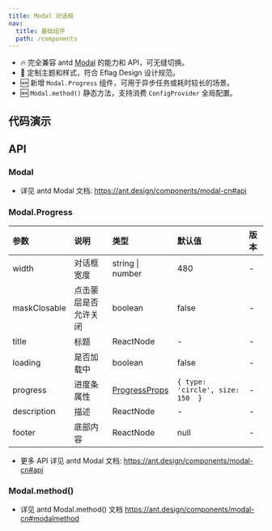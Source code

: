 ```yaml
---
title: Modal 对话框
nav:
  title: 基础组件
  path: /components
---
```


- 🔥 完全兼容 antd [Modal](https://ant.design/components/modal-cn) 的能力和 API，可无缝切换。
- 💄 定制主题和样式，符合 Eflag Design 设计规范。
- 🆕 新增 `Modal.Progress` 组件，可用于异步任务或耗时较长的场景。
- 🆕 `Modal.method()` 静态方法，支持消费 `ConfigProvider` 全局配置。

## 代码演示

<!-- prettier-ignore -->
<code src="./demo/basic.tsx" title="基本"></code>
<code src="./demo/over-height.tsx" title="高度自适应" description="高度超出自动滚动"></code>
<code src="./demo/progress.tsx" title="带百分比的进度对话框" description="可用于异步任务或耗时较长的场景"></code>
<code src="./demo/progress-with-loading.tsx" title="不带百分比的进度对话框" description="无法获取具体进度时，会展示 loading 态"></code>
<code src="./demo/static-function.tsx" title="静态方法" description="支持消费 `ConfigProvider` 全局配置"></code>

## API

### Modal

- 详见 antd Modal 文档: https://ant.design/components/modal-cn#api

### Modal.Progress

| 参数 | 说明 | 类型 | 默认值 | 版本 |
| :-- | :-- | :-- | :-- | :-- |
| width | 对话框宽度 | string \| number | 480 | - |
| maskClosable | 点击蒙层是否允许关闭 | boolean | false | - |
| title | 标题 | ReactNode | - | - |
| loading | 是否加载中 | boolean | false | - |
| progress | 进度条属性 | [ProgressProps](https://ant-design.antgroup.com/components/progress-cn#api) | `{ type: 'circle', size: 150  }` | - |
| description | 描述 | ReactNode | - | - |
| footer | 底部内容 | ReactNode | null | - |

- 更多 API 详见 antd Modal 文档: https://ant.design/components/modal-cn#api

### Modal.method()

- 详见 antd Modal.method() 文档 https://ant.design/components/modal-cn#modalmethod
